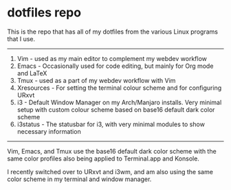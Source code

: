 # dotfiles repo

This is the repo that has all of my dotfiles from the various Linux programs that I use.

---

1. Vim - used as my main editor to complement my webdev workflow
2. Emacs - Occasionally used for code editing, but mainly for Org mode and LaTeX
3. Tmux - used as a part of my webdev workflow with Vim
4. Xresources - For setting the terminal colour scheme and for configuring URxvt
5. i3 - Default Window Manager on my Arch/Manjaro installs. Very minimal setup with custom colour scheme based on base16 default dark color scheme
6. i3status - The statusbar for i3, with very minimal modules to show necessary information

---

Vim, Emacs, and Tmux use the base16 default dark color scheme with the same color profiles also being applied to Terminal.app and Konsole.

I recently switched over to URxvt and i3wm, and am also using the same color scheme in my terminal and window manager.
